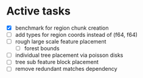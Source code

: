 # Active tasks

* [X] benchmark for region chunk creation
* [ ] add types for region coords instead of (f64, f64)
* [ ] rough large scale feature placement
	* [ ] forest bounds
* [ ] individual tree placement via poisson disks
* [ ] tree sub feature block placement
* [ ] remove redundant matches dependency
